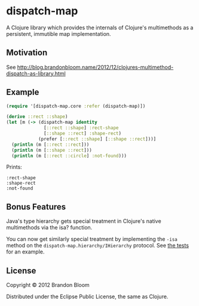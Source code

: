 # dispatch-map

A Clojure library which provides the internals of Clojure's multimethods as a persistent, immutible map implementation.


## Motivation

See http://blog.brandonbloom.name/2012/12/clojures-multimethod-dispatch-as-library.html


## Example

```clojure
(require '[dispatch-map.core :refer (dispatch-map)])

(derive ::rect ::shape)
(let [m (-> (dispatch-map identity
              [::rect ::shape] :rect-shape
              [::shape ::rect] :shape-rect)
            (prefer [::rect ::shape] [::shape ::rect]))]
  (println (m [::rect ::rect]))
  (println (m [::shape ::rect]))
  (println (m [::rect ::circle] :not-found)))
```

Prints:

```
:rect-shape
:shape-rect
:not-found
```


## Bonus Features

Java's type hierarchy gets special treatment in Clojure's native multimethods via the isa? function.

You can now get similarly special treatment by implementing the  `-isa` method on the `dispatch-map.hierarchy/IHierarchy` protocol.
See [the tests](https://github.com/brandonbloom/dispatch-map/blob/93631c/test/dispatch_map/core_test.clj#L76-86) for an example.


## License

Copyright © 2012 Brandon Bloom

Distributed under the Eclipse Public License, the same as Clojure.
